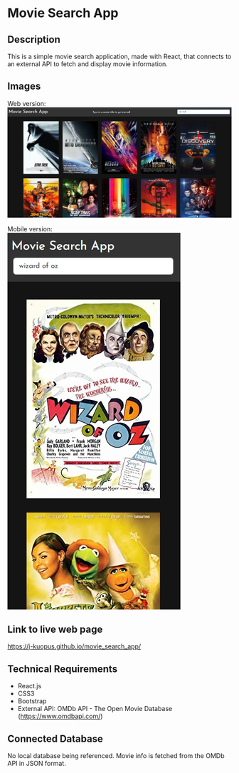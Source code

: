 # Movie Search App

## Description
This is a simple movie search application, made with React, that connects to an external API to fetch and display movie information.

## Images
Web version:
![Movie Search App Web Image](img/movieSearchApp1.jpg?raw=true "Title")

Mobile version:
<br/>
![Movie Search App Mobile Image](img/MovieSearchApp3.jpg?raw=true "Title")

## Link to live web page
https://j-kuopus.github.io/movie_search_app/

## Technical Requirements
- React.js
- CSS3
- Bootstrap
- External API: OMDb API - The Open Movie Database (https://www.omdbapi.com/)

## Connected Database
No local database being referenced. Movie info is fetched from the OMDb API in JSON format.
